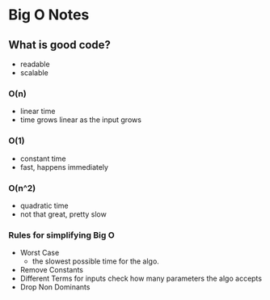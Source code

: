 # Big O Notes

## What is good code?

- readable
- scalable

### O(n)

- linear time
- time grows linear as the input grows

### O(1)

- constant time
- fast, happens immediately

### O(n^2)

- quadratic time
- not that great, pretty slow

### Rules for simplifying Big O

- Worst Case
  - the slowest possible time for the algo.
- Remove Constants
- Different Terms for inputs
  check how many parameters the algo accepts
- Drop Non Dominants
